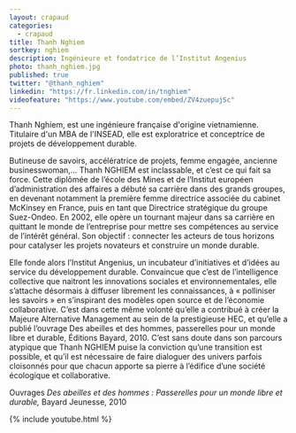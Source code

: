 ```yaml
---
layout: crapaud
categories:
  - crapaud
title: Thanh Nghiem 
sortkey: nghiem
description: Ingénieure et fondatrice de l’Institut Angenius
photo: thanh_nghiem.jpg
published: true
twitter: "@thanh_nghiem"
linkedin: "https://fr.linkedin.com/in/tnghiem"
videofeature: "https://www.youtube.com/embed/ZV4zuepujSc" 
---
```



Thanh Nghiem, est une ingénieure française d'origine vietnamienne. Titulaire d'un MBA de l'INSEAD, elle est exploratrice et conceptrice de projets de développement durable.


Butineuse de savoirs, accélératrice de projets, femme engagée, ancienne businesswoman,… Thanh NGHIEM est inclassable, et c’est ce qui fait sa force. Cette diplômée de l’école des Mines et de l’Institut européen d’administration des affaires a débuté sa carrière dans des grands groupes, en devenant notamment la première femme directrice associée du cabinet McKinsey en France, puis en tant que Directrice stratégique du groupe Suez-Ondeo. En 2002, elle opère un tournant majeur dans sa carrière en quittant le monde de l’entreprise pour mettre ses compétences au service de l’intérêt général. Son objectif : connecter les acteurs de tous horizons pour catalyser les projets novateurs et construire un monde durable.

Elle fonde alors l’Institut Angenius, un incubateur d’initiatives et d’idées au service du développement durable. Convaincue que c’est de l’intelligence collective que naitront les innovations sociales et environnementales, elle s’attache désormais à diffuser librement les connaissances, à « polliniser les savoirs » en s’inspirant des modèles open source et de l’économie collaborative. C’est dans cette même volonté qu’elle a contribué à créer la Majeure Alternative Management au sein de la prestigieuse HEC, et qu’elle a publié l’ouvrage Des abeilles et des hommes, passerelles pour un monde libre et durable, Éditions Bayard, 2010. C’est sans doute dans son parcours atypique que Thanh NGHIEM puise la conviction qu’une transition est possible, et qu’il est nécessaire de faire dialoguer des univers parfois cloisonnés pour que chacun apporte sa pierre à l’édifice d’une société écologique et collaborative.

Ouvrages
*Des abeilles et des hommes : Passerelles pour un monde libre et durable,* Bayard Jeunesse, 2010


{% include youtube.html %}
